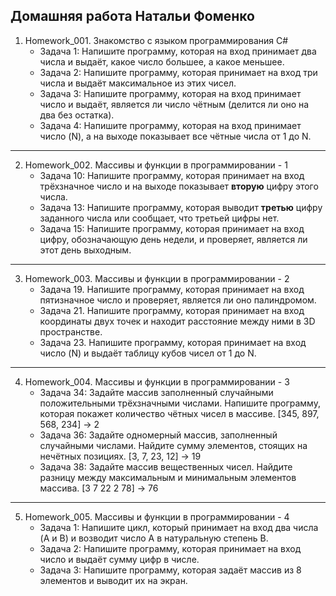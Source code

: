 ## Домашняя работа Натальи Фоменко

1. Homework_001. Знакомство с языком программирования С#
    * Задача 1: Напишите программу, которая на вход принимает два числа и выдаёт, какое число большее, а какое меньшее. 
    * Задача 2: Напишите программу, которая принимает на вход три числа и выдаёт максимальное из этих чисел.
    * Задача 3: Напишите программу, которая на вход принимает число и выдаёт, является ли число чётным (делится ли оно на два без остатка).
    * Задача 4: Напишите программу, которая на вход принимает число (N), а на выходе показывает все чётные числа от 1 до N.
___
2. Homework_002. Массивы и функции в программировании - 1
    * Задача 10: Напишите программу, которая принимает на вход трёхзначное число и на выходе показывает __вторую__ цифру этого числа.
    * Задача 13: Напишите программу, которая выводит __третью__ цифру заданного числа или сообщает, что третьей цифры нет.
    * Задача 15: Напишите программу, которая принимает на вход цифру, обозначающую день недели, и проверяет, является ли этот день выходным.
___
3. Homework_003. Массивы и функции в программировании - 2 
    * Задача 19. Напишите программу, которая принимает на вход пятизначное число и проверяет, является ли оно палиндромом.
    * Задача 21. Напишите программу, которая принимает на вход координаты двух точек и находит расстояние между ними в 3D пространстве.
    * Задача 23. Напишите программу, которая принимает на вход число (N) и выдаёт таблицу кубов чисел от 1 до N.
___
4. Homework_004. Массивы и функции в программировании - 3
    * Задача 34: Задайте массив заполненный случайными положительными трёхзначными числами. Напишите программу, которая покажет количество чётных чисел в массиве. [345, 897, 568, 234] -> 2
    * Задача 36: Задайте одномерный массив, заполненный случайными числами. Найдите сумму элементов, стоящих на нечётных позициях. [3, 7, 23, 12] -> 19
    * Задача 38: Задайте массив вещественных чисел. Найдите разницу между максимальным и минимальным элементов массива. [3 7 22 2 78] -> 76
___
5. Homework_005. Массивы и функции в программировании - 4 
    * Задача 1: Напишите цикл, который принимает на вход два числа (A и B) и возводит число A в натуральную степень B.
    * Задача 2: Напишите программу, которая принимает на вход число и выдаёт сумму цифр в числе.
    * Задача 3: Напишите программу, которая задаёт массив из 8 элементов и выводит их на экран.





   